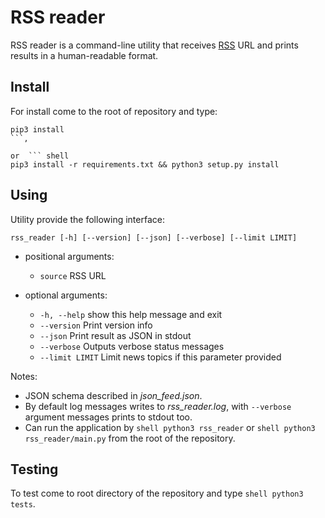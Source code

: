 # RSS reader

RSS reader is a command-line utility that receives [RSS](wikipedia.org/wiki/RSS) URL and prints results in a human-readable format.

## Install
 For install come to the root of repository and type:
``` shell
pip3 install
```,

or  ``` shell
pip3 install -r requirements.txt && python3 setup.py install
```

## Using

Utility provide the following interface:

```shell 
rss_reader [-h] [--version] [--json] [--verbose] [--limit LIMIT] 
```

* positional arguments:

    - ```source```  RSS URL

* optional arguments:
   - ```-h, --help```     show this help message and exit
   - ```--version```      Print version info
   - ```--json```         Print result as JSON in stdout
   - ```--verbose```      Outputs verbose status messages
   - ```--limit LIMIT```  Limit news topics if this parameter provided

Notes:

* JSON schema described in *json_feed.json*.
* By default log messages writes to *rss_reader.log*, with ```--verbose``` argument messages prints to stdout too.
* Can run the application by ```shell python3 rss_reader```  or ```shell python3 rss_reader/main.py``` from the root of the repository.

## Testing

To test come to root directory of the repository and type ```shell python3 tests```.


